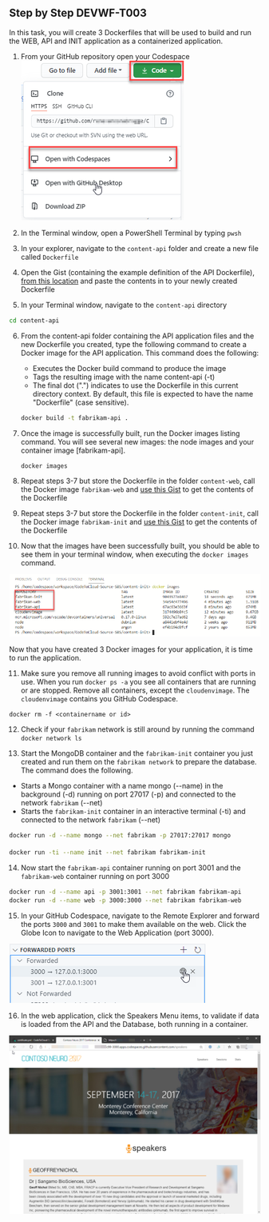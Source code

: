 ## Step by Step DEVWF-T003

In this task, you will create 3 Dockerfiles that will be used to build and run the WEB, API and INIT application as a containerized application.


1. From your GitHub repository open your Codespace
![](OpenCodeSpace.png)

2. In the Terminal window, open a PowerShell Terminal by typing `pwsh`

3. In your explorer, navigate to the `content-api` folder and create a new file called `Dockerfile` 

4. Open the Gist (containing the example definition of the API Dockerfile), [from this location](https://gist.github.com/renevanosnabrugge/b2390f11c45671f6d0a9c6c9bb2c01ca) and paste the contents in to your newly created Dockerfile

5. In your Terminal window, navigate to the `content-api` directory

```bash
cd content-api
```

6. From the content-api folder containing the API application files and the new Dockerfile you created, type the following command to create a Docker image for the API application. This command does the following:

   - Executes the Docker build command to produce the image
   - Tags the resulting image with the name content-api (-t)
   - The final dot (".") indicates to use the Dockerfile in this current directory context. By default, this file is expected to have the name "Dockerfile" (case sensitive).

   ```bash
   docker build -t fabrikam-api .
   ```

7. Once the image is successfully built, run the Docker images listing command. You will see several new images: the node images and your container image [fabrikam-api].

   ```bash
   docker images
   ```

8. Repeat steps 3-7 but store the Dockerfile in the folder `content-web`, call the Docker image `fabrikam-web` and [use this Gist](https://gist.github.com/renevanosnabrugge/251e01fa380c10c8282ffc7f11ff0526) to get the contents of the Dockerfile

9. Repeat steps 3-7 but store the Dockerfile in the folder `content-init`, call the Docker image `fabrikam-init` and [use this Gist](https://gist.github.com/renevanosnabrugge/5178c88a09e8c6cdd66a2eb0dc6dcba2) to get the contents of the Dockerfile

10. Now that the images have been successfully built, you should be able to see them in your terminal window, when executing the `docker images` command.

![In this screenshot of the terminal window, docker images has been typed and it shows the 3 containers that were built.](DockerImages-Fabrikam.png)

Now that you have created 3 Docker images for your application, it is time to run the application.

11. Make sure you remove all running images to avoid conflict with ports in use. When you run `docker ps -a` you see all containers that are running or are stopped. Remove all containers, except the `cloudenvimage`. The `cloudenvimage` contains you GitHub Codespace. 

```
docker rm -f <containername or id>
```

12. Check if your `fabrikam` network is still around by running the command `docker network ls`

13. Start the MongoDB container and the `fabrikam-init` container you just created and run them on the `fabrikam network` to prepare the database. The command does the following.

   - Starts a Mongo container with a name mongo (--name) in the background (-d) running on port 27017 (-p) and connected to the network `fabrikam` (--net)
   - Starts the `fabrikam-init` container in an interactive terminal (-ti) and connected to the network `fabrikam` (--net)

```bash
docker run -d --name mongo --net fabrikam -p 27017:27017 mongo

docker run -ti --name init --net fabrikam fabrikam-init
```

14. Now start the `fabrikam-api` container running on port 3001 and the `fabrikam-web` container running on port 3000

```bash
docker run -d --name api -p 3001:3001 --net fabrikam fabrikam-api
docker run -d --name web -p 3000:3000 --net fabrikam fabrikam-web
```

15. In your GitHub Codespace, navigate to the Remote Explorer and forward the ports `3000` and `3001` to make them available on the web. Click the Globe Icon to navigate to the Web Application (port 3000).

![![Screen showing the remote explorer where ports 3000 and 3001 are forwarded.]](OpenBrowser.png)

16. In the web application, click the Speakers Menu items, to validate if data is loaded from the API and the Database, both running in a container.

![Screen showing data in the Neuro Web application](neuroconf-screen.png)
